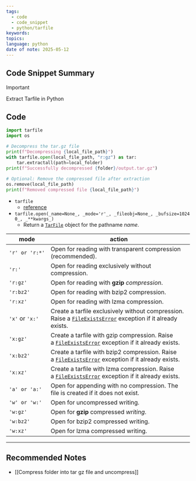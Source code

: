 ```yaml
---
tags:
  - code
  - code_snippet
  - python/tarfile
keywords: 
topics: 
language: python
date of note: 2025-05-12
---
```


## Code Snippet Summary

>[!important]
>Extract Tarfile in Python


## Code

```python
import tarfile
import os
```

```python
# Decompress the tar.gz file
print(f"Decompressing {local_file_path}")
with tarfile.open(local_file_path, "r:gz") as tar:
    tar.extractall(path=local_folder)
print(f"Successfully decompressed {folder}/output.tar.gz")
        
# Optional: Remove the compressed file after extraction
os.remove(local_file_path)
print(f"Removed compressed file {local_file_path}")
```

- `tarfile`
	- [reference](https://docs.python.org/3/library/tarfile.html)
- `tarfile.open(_name=None_, _mode='r'_, _fileobj=None_, _bufsize=10240_, _**kwargs_)`
	- Return a [`TarFile`](https://docs.python.org/3/library/tarfile.html#tarfile.TarFile "tarfile.TarFile") object for the pathname _name_.


| mode            | action                                                                                                                                                                                             |
| --------------- | -------------------------------------------------------------------------------------------------------------------------------------------------------------------------------------------------- |
| `'r' or 'r:*'`  | Open for reading with transparent compression (recommended).                                                                                                                                       |
| `'r:'`          | Open for reading exclusively without compression.                                                                                                                                                  |
| `'r:gz'`        | Open for reading with **gzip** *compression*.                                                                                                                                                      |
| `'r:bz2'`       | Open for reading with bzip2 compression.                                                                                                                                                           |
| `'r:xz'`        | Open for reading with lzma compression.                                                                                                                                                            |
| `'x'` or `'x:'` | Create a tarfile exclusively without compression. Raise a [`FileExistsError`](https://docs.python.org/3/library/exceptions.html#FileExistsError "FileExistsError") exception if it already exists. |
| `'x:gz'`        | Create a tarfile with gzip compression. Raise a [`FileExistsError`](https://docs.python.org/3/library/exceptions.html#FileExistsError "FileExistsError") exception if it already exists.           |
| `'x:bz2'`       | Create a tarfile with bzip2 compression. Raise a [`FileExistsError`](https://docs.python.org/3/library/exceptions.html#FileExistsError "FileExistsError") exception if it already exists.          |
| `'x:xz'`        | Create a tarfile with lzma compression. Raise a [`FileExistsError`](https://docs.python.org/3/library/exceptions.html#FileExistsError "FileExistsError") exception if it already exists.           |
| `'a' or 'a:'`   | Open for appending with no compression. The file is created if it does not exist.                                                                                                                  |
| `'w' or 'w:'`   | Open for uncompressed writing.                                                                                                                                                                     |
| `'w:gz'`        | Open for **gzip** compressed *writing*.                                                                                                                                                            |
| `'w:bz2'`       | Open for bzip2 compressed writing.                                                                                                                                                                 |
| `'w:xz'`        | Open for lzma compressed writing.                                                                                                                                                                  |





-----------
##  Recommended Notes


- [[Compress folder into tar gz file and uncompress]]